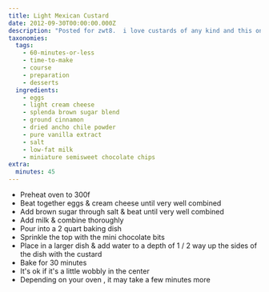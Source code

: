 ```yaml
---
title: Light Mexican Custard
date: 2012-09-30T00:00:00.000Z
description: "Posted for zwt8.  i love custards of any kind and this one sounds good with the chili powder - not to mention lighter with the sugar substitutes.  now just need to try it out.\r\n11-27-2012:  finally got around to making this and it's pretty easy and we enjoyed the taste - however; to get it to set i did have to cook it longer than the time listed, almost double but that might have been my oven that i'm having trouble with right now.  but the end result was so worth it to us."
taxonomies:
  tags:
    - 60-minutes-or-less
    - time-to-make
    - course
    - preparation
    - desserts
  ingredients:
    - eggs
    - light cream cheese
    - splenda brown sugar blend
    - ground cinnamon
    - dried ancho chile powder
    - pure vanilla extract
    - salt
    - low-fat milk
    - miniature semisweet chocolate chips
extra:
  minutes: 45
---
```

 - Preheat oven to 300f
 - Beat together eggs & cream cheese until very well combined
 - Add brown sugar through salt & beat until very well combined
 - Add milk & combine thoroughly
 - Pour into a 2 quart baking dish
 - Sprinkle the top with the mini chocolate bits
 - Place in a larger dish & add water to a depth of 1 / 2 way up the sides of the dish with the custard
 - Bake for 30 minutes
 - It's ok if it's a little wobbly in the center
 - Depending on your oven , it may take a few minutes more
